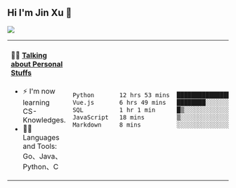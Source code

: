 
## Hi I'm Jin Xu 👋
![](https://komarev.com/ghpvc/?username=jiayouxujin&color=brightgreen&label=PROFILE+VIEWS)



<table align="center">
<tr>
<td valign="top" width="60%">

#### 🏋️‍♀️ <a href="https://github.com/jiayouxujin" target="_blank">Talking about Personal Stuffs</a>
<!-- recent_releases starts -->

- ⚡  I'm now learning CS-Knowledges.  
- 🏊‍♂️ Languages and Tools: Go、Java、Python、C
<!-- recent_releases ends -->
</td>
<td>
 
<!--START_SECTION:waka-->

```txt
Python       12 hrs 53 mins  ███████████████▒░░░░░░░░░   60.86 %
Vue.js       6 hrs 49 mins   ████████░░░░░░░░░░░░░░░░░   32.23 %
SQL          1 hr 1 min      █▒░░░░░░░░░░░░░░░░░░░░░░░   04.85 %
JavaScript   18 mins         ▒░░░░░░░░░░░░░░░░░░░░░░░░   01.43 %
Markdown     8 mins          ░░░░░░░░░░░░░░░░░░░░░░░░░   00.63 %
```

<!--END_SECTION:waka-->
 
</td>
</tr>
</table>





